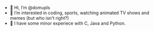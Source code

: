 - 👋 Hi, I’m @domupls
- 👀 I’m interested in coding, sports, watching animated TV shows and memes (but who isn't right?)
- 🌱 I have some minor experiece with C, Java and Python.

<!---
domupls/domupls is a ✨ special ✨ repository because its `README.md` (this file) appears on your GitHub profile.
You can click the Preview link to take a look at your changes.
--->
